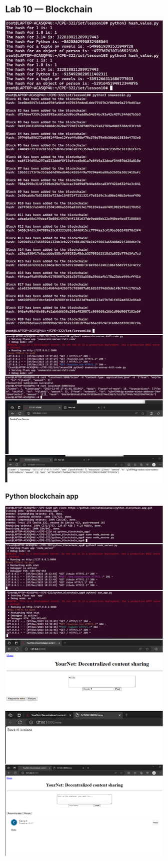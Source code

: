 # Lab 10 — Blockchain
![](blockchain1.png)
![](blockchain2.png)
![](blockchain3.png)
![](blockchain4.png)
![](blockchain5.png)
![](blockchain6.png)

## Python blockchain app
![](blockchain7.png)
![](blockchain8.png)
![](blockchain9.png)
![](blockchain10.png)
![](blockchain11.png)
![](blockchain12.png)
